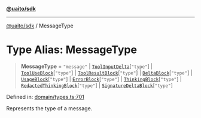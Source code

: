 [**@uaito/sdk**](../README.md)

***

[@uaito/sdk](../README.md) / MessageType

# Type Alias: MessageType

> **MessageType** = `"message"` \| [`ToolInputDelta`](ToolInputDelta.md)\[`"type"`\] \| [`ToolUseBlock`](ToolUseBlock.md)\[`"type"`\] \| [`ToolResultBlock`](ToolResultBlock.md)\[`"type"`\] \| [`DeltaBlock`](DeltaBlock.md)\[`"type"`\] \| [`UsageBlock`](UsageBlock.md)\[`"type"`\] \| [`ErrorBlock`](ErrorBlock.md)\[`"type"`\] \| [`ThinkingBlock`](../interfaces/ThinkingBlock.md)\[`"type"`\] \| [`RedactedThinkingBlock`](../interfaces/RedactedThinkingBlock.md)\[`"type"`\] \| [`SignatureDeltaBlock`](../interfaces/SignatureDeltaBlock.md)\[`"type"`\]

Defined in: [domain/types.ts:701](https://github.com/elribonazo/uaito/blob/a99e7bcbdb0358b1999f9ce76755884ba2c23b7e/packages/sdk/src/domain/types.ts#L701)

Represents the type of a message.
